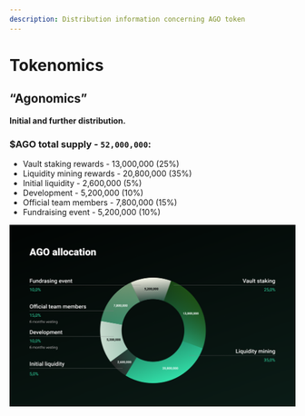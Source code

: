 ```yaml
---
description: Distribution information concerning AGO token
---
```


# Tokenomics

## **“Agonomics”**

**Initial and further distribution.**

### $AGO total supply - `52,000,000`:

* Vault staking rewards - 13,000,000 \(25%\)
* Liquidity mining rewards - 20,800,000 \(35%\)
* Initial liquidity - 2,600,000 \(5%\)
* Development - 5,200,000 \(10%\)
* Official team members - 7,800,000 \(15%\)
* Fundraising event - 5,200,000 \(10%\)

![](.gitbook/assets/frame-3.png)

